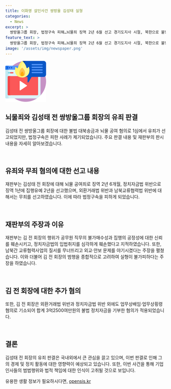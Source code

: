 ```yaml
---
title: 이화영 살인사건 쌍방울 김성태 실형
categories:
  - News
excerpt: >
  쌍방울그룹 회장, 법정구속 피해…뇌물죄 징역 2년 6월 선고 경기도지사 시절, 북한으로 불법 돈 보낸 혐의로 기소된 김성태 전 쌍방울그룹 회장이 1심에서 징역형을 받았다. 불법 송금과 뇌물 혐의로 기소된 김 전 회장과 이사 김씨에 대해 각각의 혐의에 대한 유죄와 무죄 판결이 나왔다. 재판부는 김 전 회장의 범행으로 공무원 직무의 불가매수성과 정치자금법의 입법취지를 훼손했다고 지적했다.
feature_text: >
  쌍방울그룹 회장, 법정구속 피해…뇌물죄 징역 2년 6월 선고 경기도지사 시절, 북한으로 불법 돈 보낸 혐의로 기소된 김성태 전 쌍방울그룹 회장이 1심에서 징역형을 받았다. 불법 송금과 뇌물 혐의로 기소된 김 전 회장과 이사 김씨에 대해 각각의 혐의에 대한 유죄와 무죄 판결이 나왔다. 재판부는 김 전 회장의 범행으로 공무원 직무의 불가매수성과 정치자금법의 입법취지를 훼손했다고 지적했다.
image: '/assets/img/newspaper.png'
---
```


<p><img src="/assets/img/news.png" alt="rentncar 속보" /></p>

<h2 data-ke-size="size26">뇌물죄와 김성태 전 쌍방울그룹 회장의 유죄 판결</h2>

<p>김성태 전 쌍방울그룹 회장에 대한 불법 대북송금과 뇌물 공여 혐의로 1심에서 유죄가 선고되었지만, 법정구속은 피한 사례가 제기되었습니다. 주요 판결 내용 및 재판부의 판시 내용을 자세히 알아보겠습니다.</p>

<p data-ke-size="size16">&nbsp;</p>

<h2 data-ke-size="size26">유죄와 무죄 혐의에 대한 선고 내용</h2>

<p>재판부는 김성태 전 회장에 대해 뇌물 공여죄로 징역 2년 6개월, 정치자금법 위반으로 징역 1년에 집행유예 2년을 선고했으며, 외환거래법 위반과 남북교류협력법 위반에 대해서는 무죄를 선고하였습니다. 이에 따라 법정구속을 피하게 되었습니다.</p>

<p data-ke-size="size16">&nbsp;</p>

<h2 data-ke-size="size26">재판부의 주장과 이유</h2>

<p>재판부는 김 전 회장의 행위가 공무원 직무의 불가매수성과 집행의 공정성에 대한 신뢰를 훼손시키고, 정치자금법의 입법취지를 심각하게 훼손했다고 지적하였습니다. 또한, 남북간 교류협력사업의 질서를 무너뜨리고 외교·안보 문제를 야기시켰다는 주장을 펼쳤습니다. 이와 더불어 김 전 회장의 범행을 종합적으로 고려하여 실형이 불가피하다는 주장을 하였습니다.</p>

<p data-ke-size="size16">&nbsp;</p>

<h2 data-ke-size="size26">김 전 회장에 대한 추가 혐의</h2>

<p>또한, 김 전 회장은 외환거래법 위반과 정치자금법 위반 외에도 업무상배임·업무상횡령 혐의로 기소되어 합계 3억2500여만원의 불법 정치자금을 기부한 혐의가 적용되었습니다.</p>

<p data-ke-size="size16">&nbsp;</p>

<h2 data-ke-size="size26">결론</h2>

<p>김성태 전 회장의 유죄 판결은 국내외에서 큰 관심을 끌고 있으며, 이번 판결로 인해 그의 경제 및 정치 활동에 대한 영향력이 예상되고 있습니다. 또한, 이번 사건을 통해 기업 인사들의 범법행위와 법적 책임에 대한 인식이 고취될 것으로 보입니다.</p>
유용한 생활 정보가 필요하시다면, <a href="https://opensis.kr" rel="dofollow">opensis.kr</a>


